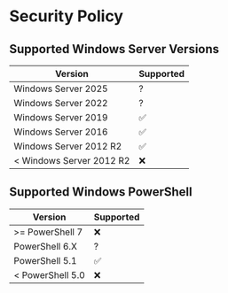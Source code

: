# Security Policy

## Supported Windows Server Versions

| Version | Supported          |
| -------- | ------- |
| Windows Server 2025 | ? |
| Windows Server 2022 | ? |
| Windows Server 2019 | :white_check_mark: |
| Windows Server 2016 | :white_check_mark: |
| Windows Server 2012 R2  | :white_check_mark: |
| < Windows Server 2012 R2  | ❌ |



## Supported Windows PowerShell 

| Version | Supported          |
| -------- | ------- |
| >= PowerShell 7 | ❌ |
| PowerShell 6.X | ? |
| PowerShell 5.1 | :white_check_mark: |
| < PowerShell 5.0  | ❌ |
